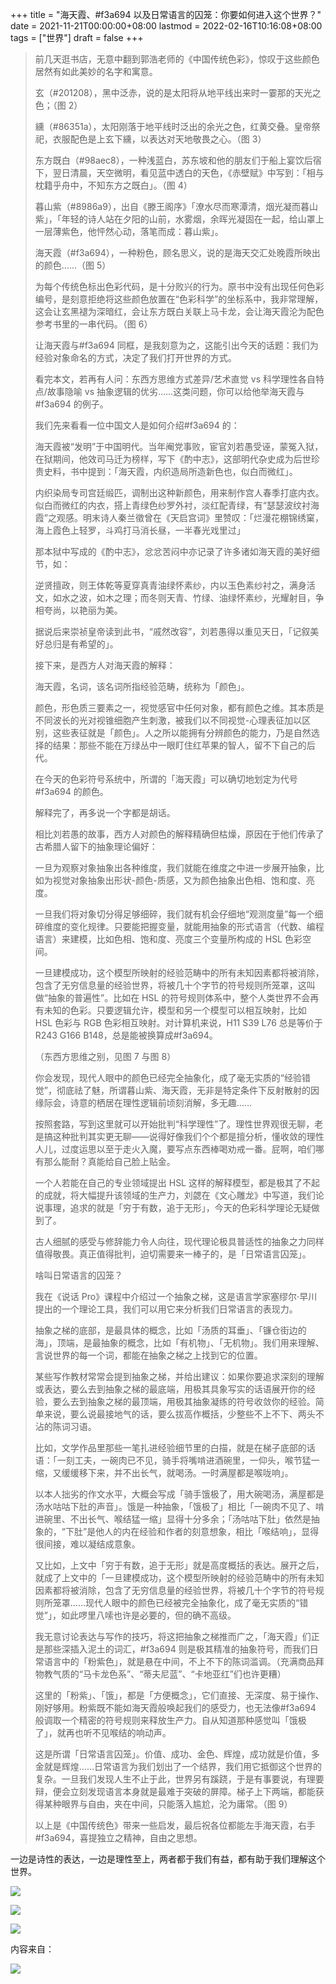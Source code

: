 +++
title = "海天霞、#f3a694 以及日常语言的囚笼：你要如何进入这个世界？"
date = 2021-11-21T00:00:00+08:00
lastmod = 2022-02-16T10:16:08+08:00
tags = ["世界"]
draft = false
+++

> 前几天逛书店，无意中翻到郭浩老师的《中国传统色彩》，惊叹于这些颜色居然有如此美妙的名字和寓意。
>
> 玄（#201208），黑中泛赤，说的是太阳将从地平线出来时一霎那的天光之色；（图 2）
>
> 纁（#86351a），太阳刚落于地平线时泛出的余光之色，红黄交叠。皇帝祭祀，衣服配色是上玄下纁，以表达对天地敬畏之心。（图 3）
>
> 东方既白（#98aec8），一种浅蓝白，苏东坡和他的朋友们于船上宴饮后宿下，翌日清晨，天空微明，看见蓝中透白的天色，《赤壁赋》中写到：「相与枕籍乎舟中，不知东方之既白」。（图 4）
>
> 暮山紫（#8986a9），出自《滕王阁序》「潦水尽而寒潭清，烟光凝而暮山紫」，「年轻的诗人站在夕阳的山前，水雾烟，余晖光凝固在一起，给山罩上一层薄紫色，他怦然心动，落笔而成：暮山紫」。
>
> 海天霞（#f3a694），一种粉色，顾名思义，说的是海天交汇处晚霞所映出的颜色……（图 5）
>
> 为每个传统色标出色彩代码，是十分败兴的行为。原书中没有出现任何色彩编号，是刻意拒绝将这些颜色放置在“色彩科学”的坐标系中，我非常理解，这会让玄黑褪为深暗红，会让东方既白关联上马卡龙，会让海天霞沦为配色参考书里的一串代码。（图 6）
>
> 让海天霞与#f3a694 同框，是我刻意为之，这能引出今天的话题：我们为经验对象命名的方式，决定了我们打开世界的方式。
>
> 看完本文，若再有人问：东西方思维方式差异/艺术直觉 vs 科学理性各自特点/故事隐喻 vs 抽象逻辑的优劣……这类问题，你可以给他举海天霞与#f3a694 的例子。
>
> 我们先来看看一位中国文人是如何介绍#f3a694 的：
>
> 海天霞被“发明”于中国明代。当年阉党事败，宦官刘若愚受诬，蒙冤入狱，在狱期间，他效司马迁为榜样，写下《酌中志》，这部明代杂史成为后世珍贵史料，书中提到：「海天霞，内织造局所造新色也，似白而微红」。
>
> 内织染局专司宫廷缎匹，调制出这种新颜色，用来制作宫人春季打底内衣。似白而微红的内衣，搭上青绿色纱罗外衬，淡红配青绿，有“瑟瑟波纹衬海霞”之观感。明末诗人秦兰徵曾在《天启宫词》里赞叹：「烂漫花棚锦绣窠，海上霞色上轻罗，斗鸡打马消长昼，一半春光戏里过」
>
> 那本狱中写成的《酌中志》，忿忿苦闷中亦记录了许多诸如海天霞的美好细节，如：
>
> 逆贤擅政，则王体乾等夏穿真青油绿怀素纱，内以玉色素纱衬之，满身活文，如水之波，如木之理；而冬则天青、竹绿、油绿怀素纱，光耀射目，争相夸尚，以艳丽为美。
>
> 据说后来崇祯皇帝读到此书，“戚然改容”，刘若愚得以重见天日，「记叙美好总归是有希望的」。
>
> 接下来，是西方人对海天霞的解释：
>
> 海天霞，名词，该名词所指经验范畴，统称为「颜色」。
>
> 颜色，形色质三要素之一，视觉感官中任何对象，都有颜色之维。其本质是不同波长的光对视锥细胞产生刺激，被我们以不同视觉-心理表征加以区别，这些表征就是「颜色」。人之所以能拥有分辨颜色的能力，乃是自然选择的结果：那些不能在万绿丛中一眼盯住红苹果的智人，留不下自己的后代。
>
> 在今天的色彩符号系统中，所谓的「海天霞」可以确切地划定为代号#f3a694 的颜色。
>
> 解释完了，再多说一个字都是胡话。
>
> 相比刘若愚的故事，西方人对颜色的解释精确但枯燥，原因在于他们传承了古希腊人留下的抽象理论偏好：
>
> 一旦为观察对象抽象出各种维度，我们就能在维度之中进一步展开抽象，比如为视觉对象抽象出形状-颜色-质感，又为颜色抽象出色相、饱和度、亮度。
>
> 一旦我们将对象切分得足够细碎，我们就有机会仔细地“观测度量”每一个细碎维度的变化规律。只要能把握变量，就能用抽象的形式语言（代数、编程语言）来建模，比如色相、饱和度、亮度三个变量所构成的 HSL 色彩空间。
>
> 一旦建模成功，这个模型所映射的经验范畴中的所有未知因素都将被消除，包含了无穷信息量的经验世界，将被几十个字节的符号规则所笼罩，这叫做“抽象的普遍性”。比如在 HSL 的符号规则体系中，整个人类世界不会再有未知的色彩。只要逻辑允许，模型和另一个模型可以相互映射，比如 HSL 色彩与 RGB 色彩相互映射。对计算机来说，H11 S39 L76 总是等价于 R243 G166 B148，总是能被换算成#f3a694。
>
> （东西方思维之别，见图 7 与图 8）
>
> 你会发现，现代人眼中的颜色已经完全抽象化，成了毫无实质的“经验错觉”，彻底祛了魅，所谓暮山紫、海天霞，无非是特定条件下反射散射的因缘际会，诗意的栖居在理性逻辑前顷刻消解，多无趣……
>
> 按照套路，写到这里就可以开始批判“科学理性”了。理性世界观很无聊，老是搞这种批判其实更无聊——说得好像我们个个都是擅分析，懂收敛的理性人儿，过度运思以至于走火入魔，要写点东西棒喝劝戒一番。屁啊，咱们哪有那么能耐？真能给自己脸上贴金。
>
> 一个人若能在自己的专业领域提出 HSL 这样的解释模型，都是极其了不起的成就，将大幅提升该领域的生产力，刘勰在《文心雕龙》中写道，我们论说事理，追求的就是「穷于有数，追于无形」，今天的色彩科学理论无疑做到了。
>
> 古人细腻的感受与修辞能力令人向往，现代理论极具普适性的抽象之力同样值得敬畏。真正值得批判，迫切需要来一棒子的，是「日常语言囚笼」。
>
> 啥叫日常语言的囚笼？
>
> 我在《说话 Pro》课程中介绍过一个抽象之梯，这是语言学家塞缪尔·早川提出的一个理论工具，我们可以用它来分析我们日常语言的表现力。
>
> 抽象之梯的底部，是最具体的概念，比如「汤质的耳垂」、「镰仓街边的海」，顶端，是最抽象的概念，比如「有机物」、「无机物」。我们用来理解、言说世界的每一个词，都能在抽象之梯之上找到它的位置。
>
> 某些写作教材常常会提到抽象之梯，并给出建议：如果你要追求深刻的理解或表达，要么去到抽象之梯的最底端，用极其具象写实的话语展开你的经验，要么去到抽象之梯的最顶端，用极其抽象凝练的符号收敛你的经验。简单来说，要么说最接地气的话，要么拔高作概括，少整些不上不下、两头不沾的陈词习语。
>
> 比如，文学作品里那些一笔扎进经验细节里的白描，就是在梯子底部的话语：「一刻工夫，一碗肉已不见，骑手将嘴啃进酒碗里，一仰头，喉节猛一缩，又缓缓移下来，并不出长气，就喝汤。一时满屋都是喉咙响」。
>
> 以本人拙劣的作文水平，大概会写成「骑手饿极了，用大碗喝汤，满屋都是汤水咕咕下肚的声音」。饿是一种抽象，「饿极了」相比「一碗肉不见了、啃进碗里、不出长气、喉结猛一缩」显得十分多余；「汤咕咕下肚」依然是抽象的，“下肚”是他人的内在经验和作者的刻意想象，相比「喉结响」，显得很间接，难以凝结成意象。
>
> 又比如，上文中「穷于有数，追于无形」就是高度概括的表达。展开之后，就成了上文中的「一旦建模成功，这个模型所映射的经验范畴中的所有未知因素都将被消除，包含了无穷信息量的经验世界，将被几十个字节的符号规则所笼罩……现代人眼中的颜色已经被完全抽象化，成了毫无实质的“错觉”」，如此啰里八嗦也许是必要的，但的确不高级。
>
> 我无意讨论表达与写作的技巧，将这把抽象之梯推而广之，「海天霞」们正是那些深插入泥土的词汇，#f3a694 则是极其精准的抽象符号，而我们日常语言中的「粉紫色」，就是悬在中间，不上不下的陈词滥调。（充满商品拜物教气质的“马卡龙色系”、“蒂夫尼蓝”、“卡地亚红”们也许更糟）
>
> 这里的「粉紫」、「饿」，都是「方便概念」，它们直接、无深度、易于操作、刚好够用。粉紫既不能如海天霞般唤起我们的感受力，也无法像#f3a694 般调取一个精密的符号规则来释放生产力。自从知道那种感觉叫「饿极了」，就再也听不见喉结的响动声。
>
> 这是所谓「日常语言囚笼」。价值、成功、金色、辉煌，成功就是价值，多金就是辉煌……日常语言为我们划出了一个结界，我们用它抵御这个世界的复杂。一旦我们发现人生不止于此，世界另有蹊跷，于是有事要说，有理要辩，便会立刻发现语言本身就是最难于突破的屏障。梯子上下两端，都能获得某种眼界与自由，夹在中间，只能落入尴尬，沦为庸常。（图 9）
>
> 以上是《中国传统色》带来一些启发，最后祝各位都能左手海天霞，右手#f3a694，喜提独立之精神，自由之思想。

一边是诗性的表达，一边是理性至上，两者都于我们有益，都有助于我们理解这个世界。

![](/images/traditional-chinese-colors-0.jpg)

![](/images/traditional-chinese-colors-1.jpg)

![](/images/traditional-chinese-colors-2.jpg)

内容来自：

![](/images/tangzhi.jpg)
